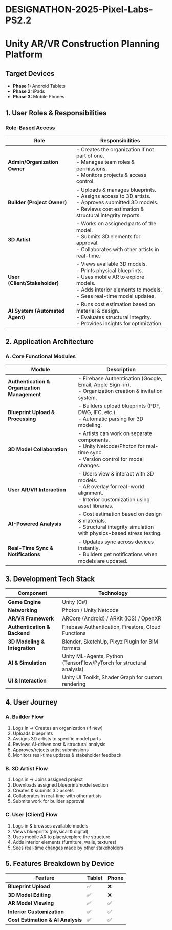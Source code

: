 # DESIGNATHON-2025-Pixel-Labs-PS2.2

# Unity AR/VR Construction Planning Platform

## Target Devices
- **Phase 1:** Android Tablets
- **Phase 2:** iPads
- **Phase 3:** Mobile Phones

## 1. User Roles & Responsibilities

### **Role-Based Access**

| Role | Responsibilities |
|------|----------------|
| **Admin/Organization Owner** | - Creates the organization if not part of one. <br> - Manages team roles & permissions. <br> - Monitors projects & access control. |
| **Builder (Project Owner)** | - Uploads & manages blueprints. <br> - Assigns access to 3D artists. <br> - Approves submitted 3D models. <br> - Reviews cost estimation & structural integrity reports. |
| **3D Artist** | - Works on assigned parts of the model. <br> - Submits 3D elements for approval. <br> - Collaborates with other artists in real-time. |
| **User (Client/Stakeholder)** | - Views available 3D models. <br> - Prints physical blueprints. <br> - Uses mobile AR to explore models. <br> - Adds interior elements to models. <br> - Sees real-time model updates. |
| **AI System (Automated Agent)** | - Runs cost estimation based on material & design. <br> - Evaluates structural integrity. <br> - Provides insights for optimization. |

## 2. Application Architecture

### **A. Core Functional Modules**

| Module | Description |
|--------|-------------|
| **Authentication & Organization Management** | - Firebase Authentication (Google, Email, Apple Sign-in). <br> - Organization creation & invitation system. |
| **Blueprint Upload & Processing** | - Builders upload blueprints (PDF, DWG, IFC, etc.). <br> - Automatic parsing for 3D modeling. |
| **3D Model Collaboration** | - Artists can work on separate components. <br> - Unity Netcode/Photon for real-time sync. <br> - Version control for model changes. |
| **User AR/VR Interaction** | - Users view & interact with 3D models. <br> - AR overlay for real-world alignment. <br> - Interior customization using asset libraries. |
| **AI-Powered Analysis** | - Cost estimation based on design & materials. <br> - Structural integrity simulation with physics-based stress testing. |
| **Real-Time Sync & Notifications** | - Updates sync across devices instantly. <br> - Builders get notifications when models are updated. |

## 3. Development Tech Stack

| Component | Technology |
|-----------|------------|
| **Game Engine** | Unity (C#) |
| **Networking** | Photon / Unity Netcode |
| **AR/VR Framework** | ARCore (Android) / ARKit (iOS) / OpenXR |
| **Authentication & Backend** | Firebase Authentication, Firestore, Cloud Functions |
| **3D Modeling & Integration** | Blender, SketchUp, Pixyz Plugin for BIM formats |
| **AI & Simulation** | Unity ML-Agents, Python (TensorFlow/PyTorch for structural analysis) |
| **UI & Interaction** | Unity UI Toolkit, Shader Graph for custom rendering |

## 4. User Journey

### **A. Builder Flow**
1. Logs in → Creates an organization (if new)
2. Uploads blueprints
3. Assigns 3D artists to specific model parts
4. Reviews AI-driven cost & structural analysis
5. Approves/rejects artist submissions
6. Monitors real-time updates & stakeholder feedback

### **B. 3D Artist Flow**
1. Logs in → Joins assigned project
2. Downloads assigned blueprint/model section
3. Creates & submits 3D assets
4. Collaborates in real-time with other artists
5. Submits work for builder approval

### **C. User (Client) Flow**
1. Logs in & browses available models
2. Views blueprints (physical & digital)
3. Uses mobile AR to place/explore the structure
4. Adds interior elements (furniture, walls, textures)
5. Sees real-time changes made by other stakeholders

## 5. Features Breakdown by Device

| Feature | Tablet | Phone |
|---------|--------|-------|
| **Blueprint Upload** | ✅ | ❌ |
| **3D Model Editing** | ✅ | ❌ |
| **AR Model Viewing** | ✅ | ✅ |
| **Interior Customization** | ✅ | ✅ |
| **Cost Estimation & AI Analysis** | ✅ | ✅ |

